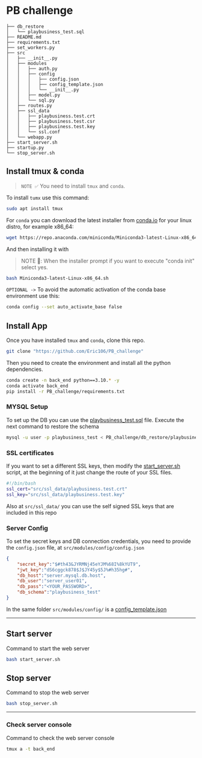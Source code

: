 # PB challenge 
```text
├── db_restore
│   └── playbusiness_test.sql
├── README.md
├── requirements.txt
├── set_workers.py
├── src
│   ├── __init__.py
│   ├── modules
│   │   ├── auth.py
│   │   ├── config
│   │   │   ├── config.json
│   │   │   ├── config_template.json
│   │   │   └── __init__.py
│   │   ├── model.py
│   │   └── sql.py
│   ├── routes.py
│   ├── ssl_data
│   │   ├── playbusiness.test.crt
│   │   ├── playbusiness.test.csr
│   │   ├── playbusiness.test.key
│   │   └── ssl.conf
│   └── webapp.py
├── start_server.sh
├── startup.py
└── stop_server.sh
```
## Install **tmux & conda**
> `NOTE ✅` You need to install  `tmux` and `conda`.

To install `tumx` use this command:
```bash
sudo apt install tmux
```
For `conda` you can download the latest installer from [conda.io](https://docs.conda.io/en/latest/miniconda.html) for your linux distro, for example x86_64: 
```bash
wget https://repo.anaconda.com/miniconda/Miniconda3-latest-Linux-x86_64.sh
```
And then installing it with
> NOTE 👀: When the installer prompt if you want to execute "conda init" select yes. 
```bash
bash Miniconda3-latest-Linux-x86_64.sh
```
`OPTIONAL ->` To avoid the automatic activation of the conda base environment use this: 
```bash
conda config --set auto_activate_base false
```
## **Install App**

Once you have installed `tmux` and `conda`, clone this repo.
```bash
git clone "https://github.com/Eric106/PB_challenge"
```

Then you need to create the environment and install all the python dependencies.

```bash
conda create -n back_end python==3.10.* -y
conda activate back_end
pip install -r PB_challenge/requirements.txt
```
### **MYSQL Setup**
To set up the DB you can use the [playbusiness_test.sql](./db_restore/playbusiness_test.sql) file. Execute the next command to restore the schema
```bash
mysql -u user -p playbusiness_test < PB_challenge/db_restore/playbusiness_test.sql
```

### **SSL certificates**
If you want to set a different SSL keys, then modify the [start_server.sh](./start_server.sh) script, at the beginning of it just change the route of your SSL files.
```bash
#!/bin/bash
ssl_cert="src/ssl_data/playbusiness.test.crt"
ssl_key="src/ssl_data/playbusiness.test.key"
```
Also at `src/ssl_data/` you can use the self signed SSL keys that are included in this repo

### **Server Config**
To set the secret keys and DB connection credentials, you need to provide the `config.json` file, at `src/modules/config/config.json`
```json
{
    "secret_key":"$#th43&JYRMNj45eYJM%68I%8kYUT9",
    "jwt_key":"dS6cggck878$J$JY45y$5J%#h35hg#",
    "db_host":"server.mysql.db.host",
    "db_user":"server_user01",
    "db_pass":"<YOUR_PASSWORD>",
    "db_schema":"playbusiness_test"
}
```
In the same folder `src/modules/config/` is a [config_template.json](./src/modules/config/config_template.json)

---
## Start server
Command to start the web server
```bash
bash start_server.sh
```

## Stop server
Command to stop the web server
```bash
bash stop_server.sh
```
---
### Check server console
Command to check the web server console
```bash
tmux a -t back_end
```

